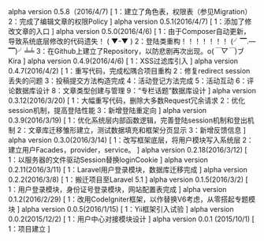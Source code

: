alpha version 0.5.8（2016/4/7)
[
	1：建立了角色表，权限表（参见Migration）
	2：完成了编辑文章的权限Policy
]
alpha version 0.5.1(2016/4/7)
[
	1：添加了修改文章的入口
]
alpha version 0.5.0(2016/4/6)
[
	1：由于Composer自动更新，导致系统底层修改的代码遗失！ ( ▼-▼ )
	2：登陆类重构！！！！！！！ (╯▔.—▔)╯╧╧
	3：在Github上建立了Repository，以防悲剧再次出现。o(*￣▽￣*)ブKira
]
alpha version 0.4.9(2016/4/6)
[
	1：XSS过滤库引入
]
alpha version 0.4.7(2016/4/2)
[
	1：重写代码，完成松隅合项目重构
	2：修复redirect session丢失的问题
	3：投稿提交方法构造完成
	4：活动登记方法完成
	5：活动互动
	6：评论数据库设计
	8：文章类型创建与管理
	9：“专栏话题”数据库设计
]
alpha version 0.3.12(2016/3/20)
[
	1：大幅重写代码，删除大多数Request冗余请求
	2：优化session机制，提高登陆性能
	3：新增登陆重定向
]
alpha version 0.3.9(2016/3/19)
[
	1：优化系统层内部函数逻辑，完善登陆session机制和登出机制
	2：文章库迁移雏形建立，测试数据填充和框架分页显示
	3：新增反馈信息
]
alpha version 0.3.0(2016/3/14)
[
	1：改写框架底层，将用户模块写入系统层
	2：建立用户Facades，provider，service。
]
alpha version 0.2.18(2016/3/12)
[
	1：以服务器的文件驱动Session替换loginCookie
]
alpha version 0.2.11(2016/3/11)
[
	1：Laravel用户登录模块，数据库迁移完成
]
alpha version 0.2.2(2016/3/8)
[
	1：搬迁项目至Laravel 5.1
]
alpha version 0.1.5(2016/3/2)
[
	1：用户登录模块，身份证号登录模块，网站配置表完成
]
alpha version 0.1.2(2016/2/29)
[
	1：改用CodeIgniter框架，以作替换V6考虑，从零搭起专题模块
]
alpha version 0.0.5(2016/1/15)
[
	1：Yii框架引入试验
]
alpha version 0.0.2(2015/12/2)
[
	1：用户中心对接模块设计
]
alpha version 0.0.1 (2015/10/1)
[
	1：项目建立
]
